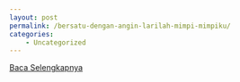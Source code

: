 ```yaml
---
layout: post
permalink: /bersatu-dengan-angin-larilah-mimpi-mimpiku/
categories:
    - Uncategorized
---
```


[Baca Selengkapnya](/05)